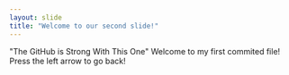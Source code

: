 ```yaml
---
layout: slide
title: "Welcome to our second slide!"
---
```

"The GitHub is Strong With This One"
Welcome to my first commited file!
Press the left arrow to go back!
